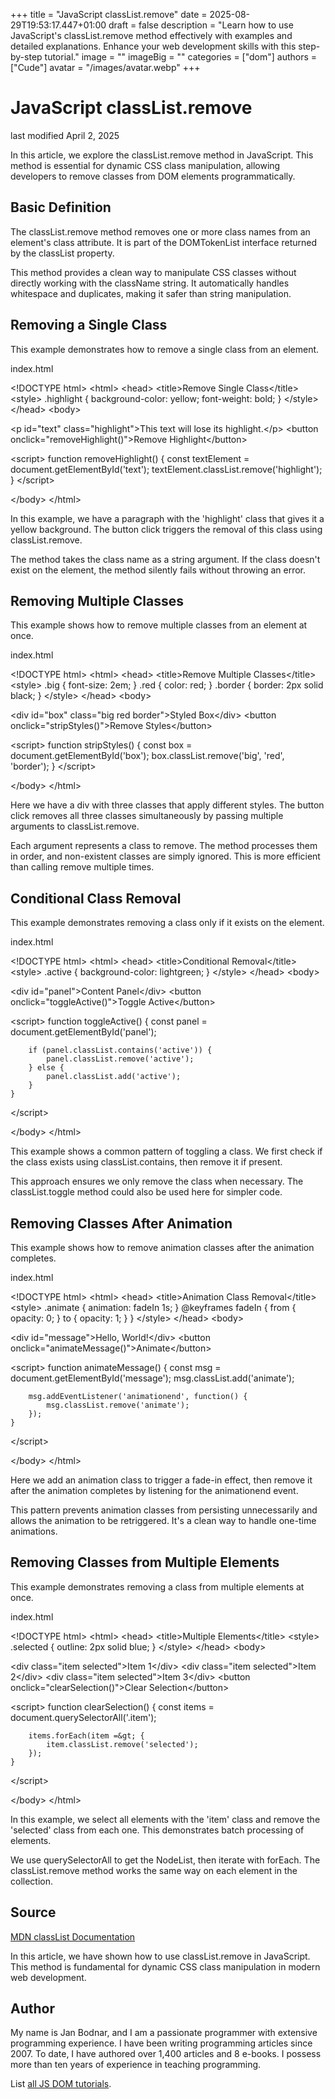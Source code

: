+++
title = "JavaScript classList.remove"
date = 2025-08-29T19:53:17.447+01:00
draft = false
description = "Learn how to use JavaScript's classList.remove method effectively with examples and detailed explanations. Enhance your web development skills with this step-by-step tutorial."
image = ""
imageBig = ""
categories = ["dom"]
authors = ["Cude"]
avatar = "/images/avatar.webp"
+++

# JavaScript classList.remove

last modified April 2, 2025

In this article, we explore the classList.remove method in
JavaScript. This method is essential for dynamic CSS class manipulation,
allowing developers to remove classes from DOM elements programmatically.

## Basic Definition

The classList.remove method removes one or more class names from
an element's class attribute. It is part of the DOMTokenList interface
returned by the classList property.

This method provides a clean way to manipulate CSS classes without directly
working with the className string. It automatically handles whitespace and
duplicates, making it safer than string manipulation.

## Removing a Single Class

This example demonstrates how to remove a single class from an element.

index.html
    

&lt;!DOCTYPE html&gt;
&lt;html&gt;
&lt;head&gt;
    &lt;title&gt;Remove Single Class&lt;/title&gt;
    &lt;style&gt;
        .highlight {
            background-color: yellow;
            font-weight: bold;
        }
    &lt;/style&gt;
&lt;/head&gt;
&lt;body&gt;

&lt;p id="text" class="highlight"&gt;This text will lose its highlight.&lt;/p&gt;
&lt;button onclick="removeHighlight()"&gt;Remove Highlight&lt;/button&gt;

&lt;script&gt;
    function removeHighlight() {
        const textElement = document.getElementById('text');
        textElement.classList.remove('highlight');
    }
&lt;/script&gt;

&lt;/body&gt;
&lt;/html&gt;

In this example, we have a paragraph with the 'highlight' class that gives it
a yellow background. The button click triggers the removal of this class using
classList.remove.

The method takes the class name as a string argument. If the class doesn't
exist on the element, the method silently fails without throwing an error.

## Removing Multiple Classes

This example shows how to remove multiple classes from an element at once.

index.html
    

&lt;!DOCTYPE html&gt;
&lt;html&gt;
&lt;head&gt;
    &lt;title&gt;Remove Multiple Classes&lt;/title&gt;
    &lt;style&gt;
        .big {
            font-size: 2em;
        }
        .red {
            color: red;
        }
        .border {
            border: 2px solid black;
        }
    &lt;/style&gt;
&lt;/head&gt;
&lt;body&gt;

&lt;div id="box" class="big red border"&gt;Styled Box&lt;/div&gt;
&lt;button onclick="stripStyles()"&gt;Remove Styles&lt;/button&gt;

&lt;script&gt;
    function stripStyles() {
        const box = document.getElementById('box');
        box.classList.remove('big', 'red', 'border');
    }
&lt;/script&gt;

&lt;/body&gt;
&lt;/html&gt;

Here we have a div with three classes that apply different styles. The button
click removes all three classes simultaneously by passing multiple arguments to
classList.remove.

Each argument represents a class to remove. The method processes them in order,
and non-existent classes are simply ignored. This is more efficient than
calling remove multiple times.

## Conditional Class Removal

This example demonstrates removing a class only if it exists on the element.

index.html
    

&lt;!DOCTYPE html&gt;
&lt;html&gt;
&lt;head&gt;
    &lt;title&gt;Conditional Removal&lt;/title&gt;
    &lt;style&gt;
        .active {
            background-color: lightgreen;
        }
    &lt;/style&gt;
&lt;/head&gt;
&lt;body&gt;

&lt;div id="panel"&gt;Content Panel&lt;/div&gt;
&lt;button onclick="toggleActive()"&gt;Toggle Active&lt;/button&gt;

&lt;script&gt;
    function toggleActive() {
        const panel = document.getElementById('panel');
        
        if (panel.classList.contains('active')) {
            panel.classList.remove('active');
        } else {
            panel.classList.add('active');
        }
    }
&lt;/script&gt;

&lt;/body&gt;
&lt;/html&gt;

This example shows a common pattern of toggling a class. We first check if the
class exists using classList.contains, then remove it if present.

This approach ensures we only remove the class when necessary. The
classList.toggle method could also be used here for simpler code.

## Removing Classes After Animation

This example shows how to remove animation classes after the animation completes.

index.html
    

&lt;!DOCTYPE html&gt;
&lt;html&gt;
&lt;head&gt;
    &lt;title&gt;Animation Class Removal&lt;/title&gt;
    &lt;style&gt;
        .animate {
            animation: fadeIn 1s;
        }
        @keyframes fadeIn {
            from { opacity: 0; }
            to { opacity: 1; }
        }
    &lt;/style&gt;
&lt;/head&gt;
&lt;body&gt;

&lt;div id="message"&gt;Hello, World!&lt;/div&gt;
&lt;button onclick="animateMessage()"&gt;Animate&lt;/button&gt;

&lt;script&gt;
    function animateMessage() {
        const msg = document.getElementById('message');
        msg.classList.add('animate');
        
        msg.addEventListener('animationend', function() {
            msg.classList.remove('animate');
        });
    }
&lt;/script&gt;

&lt;/body&gt;
&lt;/html&gt;

Here we add an animation class to trigger a fade-in effect, then remove it
after the animation completes by listening for the animationend
event.

This pattern prevents animation classes from persisting unnecessarily and
allows the animation to be retriggered. It's a clean way to handle one-time
animations.

## Removing Classes from Multiple Elements

This example demonstrates removing a class from multiple elements at once.

index.html
    

&lt;!DOCTYPE html&gt;
&lt;html&gt;
&lt;head&gt;
    &lt;title&gt;Multiple Elements&lt;/title&gt;
    &lt;style&gt;
        .selected {
            outline: 2px solid blue;
        }
    &lt;/style&gt;
&lt;/head&gt;
&lt;body&gt;

&lt;div class="item selected"&gt;Item 1&lt;/div&gt;
&lt;div class="item selected"&gt;Item 2&lt;/div&gt;
&lt;div class="item selected"&gt;Item 3&lt;/div&gt;
&lt;button onclick="clearSelection()"&gt;Clear Selection&lt;/button&gt;

&lt;script&gt;
    function clearSelection() {
        const items = document.querySelectorAll('.item');
        
        items.forEach(item =&gt; {
            item.classList.remove('selected');
        });
    }
&lt;/script&gt;

&lt;/body&gt;
&lt;/html&gt;

In this example, we select all elements with the 'item' class and remove the
'selected' class from each one. This demonstrates batch processing of elements.

We use querySelectorAll to get the NodeList, then iterate with
forEach. The classList.remove method works the same
way on each element in the collection.

## Source

[MDN classList Documentation](https://developer.mozilla.org/en-US/docs/Web/API/Element/classList)

In this article, we have shown how to use classList.remove in
JavaScript. This method is fundamental for dynamic CSS class manipulation in
modern web development.

## Author

My name is Jan Bodnar, and I am a passionate programmer with extensive
programming experience. I have been writing programming articles since 2007.
To date, I have authored over 1,400 articles and 8 e-books. I possess more
than ten years of experience in teaching programming.

List [all JS DOM tutorials](/all/#dom).